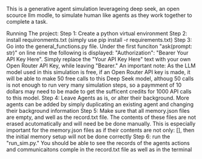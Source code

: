 This is a generative agent simulation leverageing deep seek, an open scource llm modle, to simulate human like agents as they work together to complete a task.

Running The project:
Step 1: Create a python virtual environment
Step 2: install requironments.txt (simply use pip install -r requirements.txt)
Step 3: Go into the general_functions.py file. Under the first funciton "ask(prompt: str)" on line nine the following is displayed:  "Authorization": "Bearer Your API Key Here". Simply replace the "Your API Key Here" text with your own Open Router API Key, while leaving "Bearer."
An important note: As the LLM model used in this simulation is free, if an Open Router API key is made, it will be able to make 50 free calls to this Deep Seek model, althoug 50 calls is not enough to run very many simulation steps, so a paymment of 10 dollars may need to be made to get the sufficent credits for 1000 API calls to this model.
Step 4: Leave Agents as is, or alter their background. More agents can be added by simply duplicating an existing agent and changing their background information
Step 5: Make sure that all memory.json files are empty, and well as the record.txt file. The contents of these files are not erased acutomatically and will need be be done manually. This is especially important for the memory.json files as if their contents are not only: [], then the initial memory setup will not be done correctly
Step 6: run the "run_sim.py." You should be able to see the records of the agents actions and communicaitons comple in the record.txt file as well as in the terminal